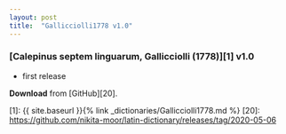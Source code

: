 ```yaml
---
layout: post
title:  "Gallicciolli1778 v1.0"
---
```


### [Calepinus septem linguarum, Gallicciolli (1778)][1] v1.0

* first release

**Download** from [GitHub][20].


[1]: {{ site.baseurl }}{% link _dictionaries/Gallicciolli1778.md %}
[20]: https://github.com/nikita-moor/latin-dictionary/releases/tag/2020-05-06

